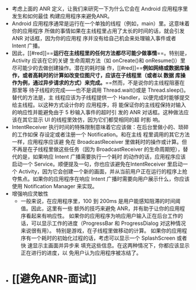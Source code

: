 - 考虑上面的 ANR 定义，让我们来研究一下为什么它会在 Android 应用程序里发生和如何最佳 构建应用程序来避免ANR。
- Android 应用程序通常是运行在一个单独的线程（例如，main）里。这意味着你的应用程序
  所做的事情如果在主线程里占用了太长的时间的话，就会引发 ANR 对话框，因为你的应用程
  序并没有给自己机会来处理输入事件或者 Intent 广播。
- 因此，[[#red]]==**运行在主线程里的任何方法都尽可能少做事情**==。特别是，Activity 应该在它的关键
  生命周期方法（如 onCreate()和 onResume()）里尽可能少的去做创建操作。潜在的耗时操
  作，[[#red]]==**例如网络或数据库操作，或者高耗时的计算如改变位图尺寸，应该在子线程里（或者以
  数据 库操作为例，通过异步请求的方式）来完成。**==然而，不是说你的主线程阻塞在那里等
  待子线程的完成——也不是调用 Thread.wait()或是 Thread.sleep()。替代的方法是，主
  线程应该为子线程提供一个 Handler，以便完成时能够提交给主线程。以这种方式设计你的
  应用程序，将 能保证你的主线程保持对输入的响应性并能避免由于 5 秒输入事件的超时引
  发的 ANR 对话框。这种做法应该在其它显示 UI 的线程里效仿，因为它们都受相同的超 时影
  响。
- IntentReceiver 执行时间的特殊限制意味着它应该做：在后台里做小的、琐碎的工作如保
  存设定或者注册一个 Notification。和在主线 程里调用的其它方法一样，应用程序应该避
  免在 BroadcastReceiver 里做耗时的操作或计算。但不再是在子线程里做这些任务（因为
  BroadcastReceiver 的生命周期短），替代的是，如果响应 Intent 广播需要执行一个耗时
  的动作的话，应用程序应该启动一个 Service。顺便提及一句，你也应该避免在IntentReceiver 里启动一个
  Activity，因为它会创建一个新的画面，并从当前用户正在运行的程序上抢夺焦点。如果你的应用程序在响应
  Intent 广播时需要向用户展示什么，你应该使用 Notification Manager 来实现。
- 增强响应灵敏性
	- 一般来说，在应用程序里，100 到 200ms 是用户能感知阻滞的时间阈值。因此，这里有一些
	  额外的技巧来避免 ANR，并有助于让你的应用程序看起来有响应性。
	  如果你的应用程序为响应用户输入正在后台工作的话，可以显示工作的进度（ProgressBar
	  和 ProgressDialog 对这种情况来说很有用）。
	  特别是游戏，在子线程里做移动的计算。
	  如果你的应用程序有一个耗时的初始化过程的话，考虑可以显示一个 SplashScreen 或者快 速显示主画面并异步来
	  填充这些信息。在这两种情况下，你都应该显示正在进行的进度，以 免用户认为应用程序被冻结了。
- # [[避免ANR-面试]]